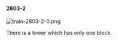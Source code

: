 #### 2803-2
![train-2803-2-0.png](https://github.com/lil-lab/nlvr/raw/master/nlvr/train/images/55/train-2803-2-0.png "train-2803-2-0.png")

There is a tower which has only one block.